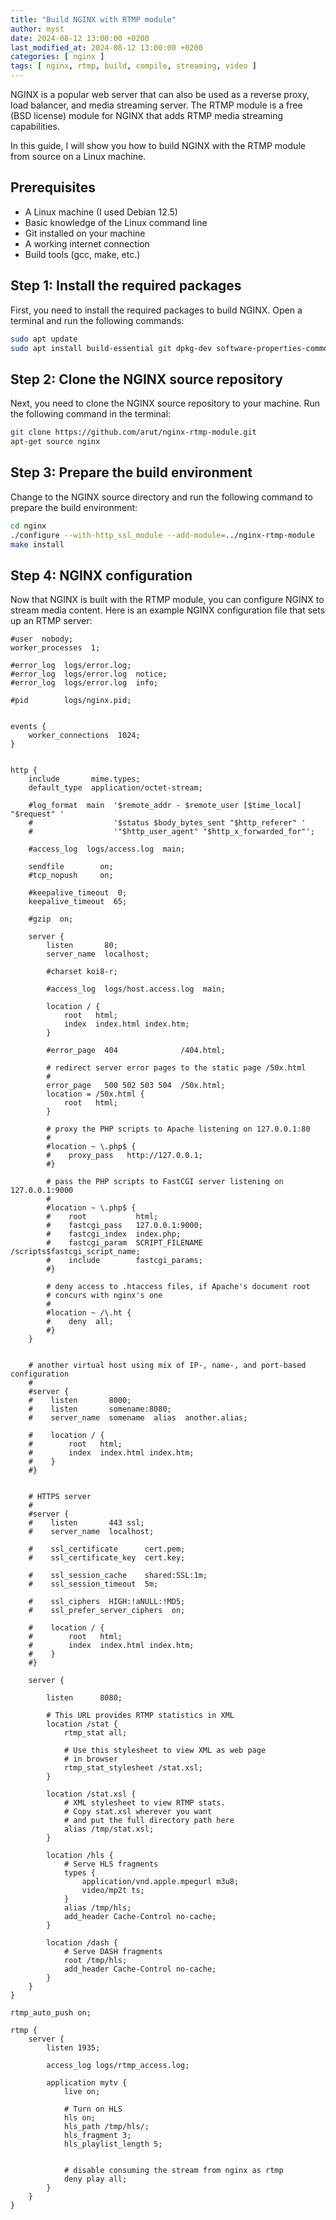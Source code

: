 ```yaml
---
title: "Build NGINX with RTMP module"
author: myst
date: 2024-08-12 13:00:00 +0200
last_modified_at: 2024-08-12 13:00:00 +0200
categories: [ nginx ]
tags: [ nginx, rtmp, build, compile, streaming, video ]
---
```


NGINX is a popular web server that can also be used as a reverse proxy, load balancer, and media streaming server. The RTMP module is a free (BSD license) module for NGINX that adds RTMP media streaming capabilities.

In this guide, I will show you how to build NGINX with the RTMP module from source on a Linux machine.

## Prerequisites

- A Linux machine (I used Debian 12.5)
- Basic knowledge of the Linux command line
- Git installed on your machine
- A working internet connection
- Build tools (gcc, make, etc.)

## Step 1: Install the required packages

First, you need to install the required packages to build NGINX. Open a terminal and run the following commands:

```bash
sudo apt update
sudo apt install build-essential git dpkg-dev software-properties-common python-software-properties init-system-helpers
```

## Step 2: Clone the NGINX source repository

Next, you need to clone the NGINX source repository to your machine. Run the following command in the terminal:

```bash
git clone https://github.com/arut/nginx-rtmp-module.git
apt-get source nginx
```

## Step 3: Prepare the build environment

Change to the NGINX source directory and run the following command to prepare the build environment:

```bash
cd nginx
./configure --with-http_ssl_module --add-module=../nginx-rtmp-module
make install
```

## Step 4: NGINX configuration

Now that NGINX is built with the RTMP module, you can configure NGINX to stream media content. Here is an example NGINX configuration file that sets up an RTMP server:

```nginx
#user  nobody;
worker_processes  1;

#error_log  logs/error.log;
#error_log  logs/error.log  notice;
#error_log  logs/error.log  info;

#pid        logs/nginx.pid;


events {
    worker_connections  1024;
}


http {
    include       mime.types;
    default_type  application/octet-stream;

    #log_format  main  '$remote_addr - $remote_user [$time_local] "$request" '
    #                  '$status $body_bytes_sent "$http_referer" '
    #                  '"$http_user_agent" "$http_x_forwarded_for"';

    #access_log  logs/access.log  main;

    sendfile        on;
    #tcp_nopush     on;

    #keepalive_timeout  0;
    keepalive_timeout  65;

    #gzip  on;

    server {
        listen       80;
        server_name  localhost;

        #charset koi8-r;

        #access_log  logs/host.access.log  main;

        location / {
            root   html;
            index  index.html index.htm;
        }

        #error_page  404              /404.html;

        # redirect server error pages to the static page /50x.html
        #
        error_page   500 502 503 504  /50x.html;
        location = /50x.html {
            root   html;
        }

        # proxy the PHP scripts to Apache listening on 127.0.0.1:80
        #
        #location ~ \.php$ {
        #    proxy_pass   http://127.0.0.1;
        #}

        # pass the PHP scripts to FastCGI server listening on 127.0.0.1:9000
        #
        #location ~ \.php$ {
        #    root           html;
        #    fastcgi_pass   127.0.0.1:9000;
        #    fastcgi_index  index.php;
        #    fastcgi_param  SCRIPT_FILENAME  /scripts$fastcgi_script_name;
        #    include        fastcgi_params;
        #}

        # deny access to .htaccess files, if Apache's document root
        # concurs with nginx's one
        #
        #location ~ /\.ht {
        #    deny  all;
        #}
    }


    # another virtual host using mix of IP-, name-, and port-based configuration
    #
    #server {
    #    listen       8000;
    #    listen       somename:8080;
    #    server_name  somename  alias  another.alias;

    #    location / {
    #        root   html;
    #        index  index.html index.htm;
    #    }
    #}


    # HTTPS server
    #
    #server {
    #    listen       443 ssl;
    #    server_name  localhost;

    #    ssl_certificate      cert.pem;
    #    ssl_certificate_key  cert.key;

    #    ssl_session_cache    shared:SSL:1m;
    #    ssl_session_timeout  5m;

    #    ssl_ciphers  HIGH:!aNULL:!MD5;
    #    ssl_prefer_server_ciphers  on;

    #    location / {
    #        root   html;
    #        index  index.html index.htm;
    #    }
    #}

    server {

        listen      8080;

        # This URL provides RTMP statistics in XML
        location /stat {
            rtmp_stat all;

            # Use this stylesheet to view XML as web page
            # in browser
            rtmp_stat_stylesheet /stat.xsl;
        }

        location /stat.xsl {
            # XML stylesheet to view RTMP stats.
            # Copy stat.xsl wherever you want
            # and put the full directory path here
            alias /tmp/stat.xsl;
        }

        location /hls {
            # Serve HLS fragments
            types {
                application/vnd.apple.mpegurl m3u8;
                video/mp2t ts;
            }
            alias /tmp/hls;
            add_header Cache-Control no-cache;
        }

        location /dash {
            # Serve DASH fragments
            root /tmp/hls;
            add_header Cache-Control no-cache;
        }
    }
}

rtmp_auto_push on;

rtmp {
    server {
        listen 1935;

        access_log logs/rtmp_access.log;

        application mytv {
            live on;

            # Turn on HLS
            hls on;
            hls_path /tmp/hls/;
            hls_fragment 3;
            hls_playlist_length 5;


            # disable consuming the stream from nginx as rtmp
            deny play all;
        }
    }
}
```